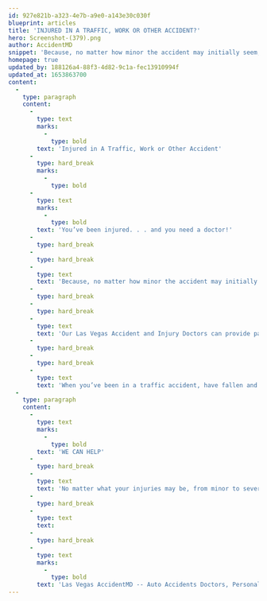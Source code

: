 ```yaml
---
id: 927e821b-a323-4e7b-a9e0-a143e30c030f
blueprint: articles
title: 'INJURED IN A TRAFFIC, WORK OR OTHER ACCIDENT?'
hero: Screenshot-(379).png
author: AccidentMD
snippet: 'Because, no matter how minor the accident may initially seem, injuries can sometimes take days or even weeks to show up. The best course of action is to be examined and evaluated by a doctor.Our Las Vegas Accident and Injury Doctors can provide patients with expert care when you’ve been injured. Though many Las Vegas doctors prefer not to treat accidents and injuries, Our Las Vegas Accident-Injury Doctors are happy to accept Personal Injury patients.'
homepage: true
updated_by: 188126a4-88f3-4d82-9c1a-fec13910994f
updated_at: 1653863700
content:
  -
    type: paragraph
    content:
      -
        type: text
        marks:
          -
            type: bold
        text: 'Injured in A Traffic, Work or Other Accident'
      -
        type: hard_break
        marks:
          -
            type: bold
      -
        type: text
        marks:
          -
            type: bold
        text: 'You’ve been injured. . . and you need a doctor!'
      -
        type: hard_break
      -
        type: hard_break
      -
        type: text
        text: 'Because, no matter how minor the accident may initially seem, injuries can sometimes take days or even weeks to show up. The best course of action is to be examined and evaluated by a doctor.'
      -
        type: hard_break
      -
        type: hard_break
      -
        type: text
        text: 'Our Las Vegas Accident and Injury Doctors can provide patients with expert care when you’ve been injured. Though many Las Vegas doctors prefer not to treat accidents and injuries, Our Las Vegas Accident-Injury Doctors are happy to accept Personal Injury patients.'
      -
        type: hard_break
      -
        type: hard_break
      -
        type: text
        text: 'When you’ve been in a traffic accident, have fallen and hurt yourself, been bitten by a neighbor’s dog or been injured at work, our Las Vegas Accident Injury Doctors can help. Our providers will perform initial exams and evaluations; prescribe treatments, medications, diagnostic exams. Depending on your injuries and your needs, our Las Vegas Accident Injury Doctors can also provide referrals to pain management doctors, specialists and physical therapists'
  -
    type: paragraph
    content:
      -
        type: text
        marks:
          -
            type: bold
        text: 'WE CAN HELP'
      -
        type: hard_break
      -
        type: text
        text: 'No matter what your injuries may be, from minor to severe, our Las Vegas Accident Injury Care can help diagnose your injuries and help you recover from your accident injuries. Send us a quick note using the form on our website http://www.AccidentMD.com or call us at (702) 664-1225'
      -
        type: hard_break
      -
        type: text
        text: ​
      -
        type: hard_break
      -
        type: text
        marks:
          -
            type: bold
        text: 'Las Vegas AccidentMD -- Auto Accidents Doctors, Personal Injury Doctors'
---
```

